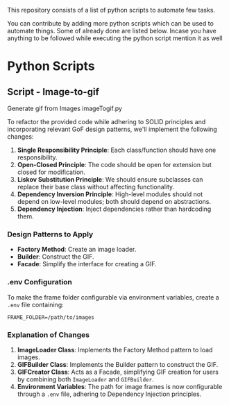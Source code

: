 This repository consists of a list of python scripts to automate few tasks.

You can contribute by adding more python scripts which can be used to automate things. Some of already done are listed below.
Incase you have anything to be followed while executing the python script mention it as well


# Python Scripts

## Script  - Image-to-gif

Generate gif from Images
imageTogif.py

<!-- Updated README links and corrected typos -->
<!-- Updated README links and corrected typos -->

To refactor the provided code while adhering to SOLID principles and incorporating relevant GoF design patterns, we'll implement the following changes:

1. **Single Responsibility Principle**: Each class/function should have one responsibility.
2. **Open-Closed Principle**: The code should be open for extension but closed for modification.
3. **Liskov Substitution Principle**: We should ensure subclasses can replace their base class without affecting functionality.
4. **Dependency Inversion Principle**: High-level modules should not depend on low-level modules; both should depend on abstractions.
5. **Dependency Injection**: Inject dependencies rather than hardcoding them.

### Design Patterns to Apply

- **Factory Method**: Create an image loader.
- **Builder**: Construct the GIF.
- **Facade**: Simplify the interface for creating a GIF.


### .env Configuration

To make the frame folder configurable via environment variables, create a `.env` file containing:

```
FRAME_FOLDER=/path/to/images
```

### Explanation of Changes

1. **ImageLoader Class**: Implements the Factory Method pattern to load images.
2. **GIFBuilder Class**: Implements the Builder pattern to construct the GIF.
3. **GIFCreator Class**: Acts as a Facade, simplifying GIF creation for users by combining both `ImageLoader` and `GIFBuilder`.
4. **Environment Variables**: The path for image frames is now configurable through a `.env` file, adhering to Dependency Injection principles.

